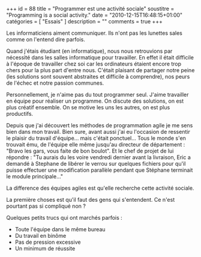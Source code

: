 +++
id = 88
title = "Programmer est une activité sociale"
soustitre = "Programming is a social activity."
date = "2010-12-15T16:48:15+01:00"
catégories = [ "Essais" ]
description = ""
comments = true
+++

<div class="chapo"></div>
Les informaticiens aiment communiquer. Ils n'ont pas les lunettes sales comme on l'entend dire parfois.

Quand j'étais étudiant (en informatique), nous nous retrouvions par nécessité dans les salles informatique pour travailler. En effet il était difficile à l'époque de travailler chez soi car les ordinateurs étaient encore trop chers pour la plus part d'entre nous. C'était plaisant de partager notre peine (les solutions sont souvent abstraites et difficile à comprendre), nos peurs de l'échec et notre passion communes.

Personnellement, je n'aime pas du tout programmer seul. J'aime travailler en équipe pour réaliser un programme. On discute des solutions, on est plus créatif ensemble. On se motive les uns les autres, on est plus productifs.

Depuis que j'ai découvert les méthodes de programmation agile je me sens bien dans mon travail. Bien sure, avant aussi j'ai eu l'occasion de ressentir le plaisir du travail d'équipe... mais c'était ponctuel... Tous le monde s'en trouvait ému, de l'équipe elle même jusqu'au directeur de département : "Bravo les gars, vous faite de bon boulot". Et le chef de projet de lui répondre : "Tu aurais du les voire vendredi dernier avant la livraison, Eric a demandé à Stephane de libérer le verrou sur quelques fichiers pour qu'il puisse effectuer une modification parallèle pendant que Stéphane terminait le module principale..."

La difference des équipes agiles est qu'elle recherche cette activité sociale. 

La première choses est qu'il faut des gens qui s'entendent. Ce n'est pourtant pas si compliqué non ?

Quelques petits trucs qui ont marchés parfois :

- Toute l'équipe dans le même bureau
- Du travail en binôme
- Pas de pression excessive
- Un minimum de réussite